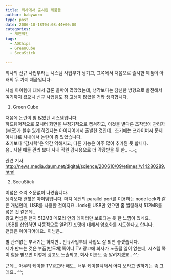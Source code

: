 ```yaml
---
title: 회사에서 출시된 제품들
author: babyworm
type: post
date: 2006-10-18T04:08:44+00:00
categories:
  - 개인적인
tags:
  - ADChips
  - GreenCube
  - SecuStick

---
```

회사의 신규 사업부라는 시스템 사업부가 생기고, 그쪽에서 처음으로 출시한 제품이 아래의 두 가지 제품입니다. 

사실 아이템에 대해서 갑론 을박이 많았었는데, 생각보다는 참신한 방향으로 발전해서 여기까지 왔으니 신규 사업팀도 참 고생이 많았을 거라 생각합니다. 

1. Green Cube

처음에 논란이 참 많았던 시스템입니다.<br>
하드웨어적으로 모니터 화면을 부정기적으로 캡쳐하고, 이것을 별다른 조작없이 관리자(부모)가 볼수 있게 하겠다는 아이디어에서 출발한 것인데.. 초기에는 프라이버시 문제 아니냐로 사내에서 논란이 좀 있었습니다.<br>
초기보다 “감시력”은 약간 약해지고, 다른 기능은 아주 많이 추가된 듯 합니다.<br>
음.. 사실 애들 관리 보다 사내 직원 감시용으로 더 각광받을 듯 한.. -_-;;

<div align="center">
</div>

관련 기사 <http://news.media.daum.net/digital/science/200610/09/etimesi/v14280289.html>

2. SecuStick

이넘은 소리 소문없이 나왔습니다. <br>
생각보다 괜찮은 아이템입니다. 마치 예전의 parallel port를 이용하는 node lock과 같은 개념인데, USB를 사용한 것이지요.. lock용 USB만 있으면 좀 썰렁해서 512MB를 넣은 것 같은데..<br>
광고 컨셉은 왠지 512MB 메모리 안의 데이터만 보호되는 듯 한 느낌이 있네요..<br>
USB를 삽입하면 자동적으로 알려진 포맷에 대해서 암호화를 시도한다고 합니다.<br>
괜찮은 아이디어에요.. 이넘은…

<div align="center">
</div>

별 관련없는 부서기는 하지만.. 신규사업부의 사업도 잘 되면 좋겠습니다.<br>
제가 만드는 것은 부품(반도체)쪽이니 TV 광고에 회사가 노출될 일이 없는데, 시스템 쪽이 힘을 받으면 이렇게 광고도 노출되고, 회사 이름도 좀 알려지겠죠.. ^^;

근데… 아무리 케이블 TV광고라 해도.. 너무 케이블틱해서 어디 보라고 권하기는 좀 그래요.. ^^;

<div align="center">
</div>
